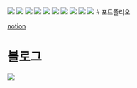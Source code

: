 <img src="https://img.shields.io/badge/JavaScript-F7DF1E?style=flat-square&logo=javascript&logoColor=black"/>
<img src="https://shields.io/badge/react-black?logo=react&style=for-the-badge%22"/>
<img src="https://img.shields.io/badge/Next.js-000000?style=flat-square&logo=Next.js&logoColor=white"/>
<img src="https://img.shields.io/badge/Vue.js-4FC08D?style=flat-square&logo=Vue.js&logoColor=white"/>
<img src="https://img.shields.io/badge/Nuxt.js-00DC82?style=flat-square&logo=Nuxt.js&logoColor=white"/>
<img src="https://img.shields.io/badge/Flutter-02569B?style=flat-square&logo=flutter&logoColor=white"/>
<img src="https://img.shields.io/badge/GraphQL-E10098?style=flat-square&logo=GraphQL&logoColor=white"/>

<img src="https://img.shields.io/badge/CSS3-1572B6?style=flat-square&logo=css3&logoColor=white"/>
<img src="https://img.shields.io/badge/Tailwind CSS-06B6D4?style=flat-square&logo=Tailwind CSS&logoColor=white"/>
<img src="https://img.shields.io/badge/Vercel-000000?style=flat-square&logo=Vercel&logoColor=white"/>
# 포트폴리오

[notion](https://uncovered-wolverine-cd5.notion.site/14a6f8404f6a45f98366aa2ed63d3dd0)

# 블로그

[<img src="https://img.shields.io/badge/Velog-20C997?style=flat-square&logo=velog&logoColor=white"/>](https://velog.io/@hec8897)

<!---
hec8897/hec8897 is a ✨ special ✨ repository because its `README.md` (this file) appears on your GitHub profile.
You can click the Preview link to take a look at your changes.
--->
